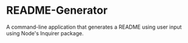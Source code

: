 # README-Generator
A command-line application that generates a README using user input using Node's Inquirer package.
